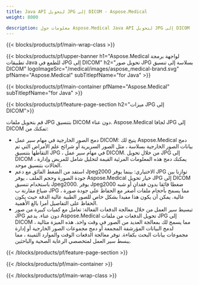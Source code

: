 ```yaml
---
title: Java API لتحويل JPG إلى DICOM - Aspose.Medical
weight: 8000

description: معلومات حول Aspose.Medical Java API لتحويل JPG إلى DICOM
---
```


{{< blocks/products/pf/main-wrap-class >}}

{{< blocks/products/pf/upper-banner h1="Aspose.Medical لواجهة برمجة تطبيقات Java للطمع في JPG إلى DICOM" h2="تحويل صور JPG بسلاسة إلى تنسيق DICOM" logoImageSrc="/medical/images/aspose_medical-brand.svg" pfName="Aspose.Medical" subTitlepfName="for Java" >}}

{{< blocks/products/pf/main-container pfName="Aspose.Medical" subTitlepfName="for Java" >}}

{{< blocks/products/pf/feature-page-section h2="ميزات JPG إلى DICOM">}}

<p>قم بتحويل ملفات JPG بتنسيق DICOM دون عناء. Aspose.Medical لجافا JPG إلى DICOM تمكنك من:</p>

<ul>
<li>دمج الصور الخارجية في مهام سير عمل DICOM: يتيح لك Aspose.Medical دمج بيانات الصور الخارجية بسلاسة ، مثل الصور السريرية أو شرائح علم الأمراض التي تم التقاطها بتنسيق JPG ، في مهام سير عمل DICOM. من خلال تحويل JPG إلى DICOM ، يمكنك دمج هذه المعلومات المرئية القيمة لتحليل شامل للمريض وإدارة الحالات بتنسيق موحد.</li>
<li>استفد من الضغط الفائق مع دعم Jpeg2000 الاختياري: بينما يوفر JPG توازنا بين جودة الصورة وحجم الملف ، يوفر Aspose.Medical خيار تحويل JPG إلى DICOM باستخدام تنسيق Jpeg2000. يوفر Jpeg2000 ضغطا فائقا بدون فقدان أو شبه ضياع مقارنة ب JPG ، مما يسمح بأحجام ملفات أصغر مع الحفاظ على جودة صورة عالية. يمكن أن يكون هذا مفيدا بشكل خاص للصور الطبية عالية الدقة حيث يكون الحفاظ على التفاصيل أمرا بالغ الأهمية.</li>
<li>تبسيط سير العمل من خلال معالجة الدفعات الفعالة: تعامل مع كميات كبيرة من صور JPG دون عناء. يدعم Aspose.Medical تحويل الدفعات من ملفات JPG إلى DICOM ، مما يسمح لك بمعالجة العديد من الصور في وقت واحد. هذه الميزة مثالية لدمج البيانات المؤرشفة المجمعة أو دمج مجموعات الصور الخارجية أو إدارة مجموعات بيانات البحث بكفاءة. توفر معالجة الدفعات الوقت والموارد الثمينة ، مما يبسط سير العمل لمتخصصي الرعاية الصحية والباحثين.</li>
</ul>

{{< /blocks/products/pf/feature-page-section >}}

{{< /blocks/products/pf/main-container >}}

{{< /blocks/products/pf/main-wrap-class >}}